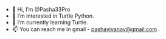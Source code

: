 - 👋 Hi, I’m @Pasha33Pro
- 👀 I’m interested in Turtle Python.
- 🌱 I’m currently learning Turtle.
- 📫 You can reach me in gmail - pashavivanov@gmail.com .

<!---
Pasha33Pro/Pasha33Pro is a ✨ special ✨ repository because its `README.md` (this file) appears on your GitHub profile.
You can click the Preview link to take a look at your changes.
--->
